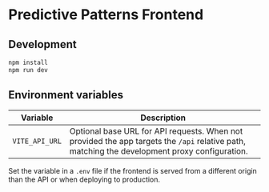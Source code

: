 # Predictive Patterns Frontend

## Development

```bash
npm install
npm run dev
```

## Environment variables

| Variable | Description |
| --- | --- |
| `VITE_API_URL` | Optional base URL for API requests. When not provided the app targets the `/api` relative path, matching the development proxy configuration. |

Set the variable in a `.env` file if the frontend is served from a different origin than the API or when deploying to production.
